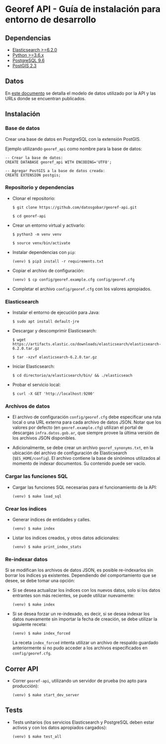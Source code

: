 # Georef API - Guía de instalación para entorno de desarrollo

## Dependencias

- [Elasticsearch >=6.2.0](https://www.elastic.co/guide/en/elasticsearch/reference/current/_installation.html)
- [Python >=3.6.x](https://www.python.org/downloads/)
- [PostgreSQL 9.6](https://www.postgresql.org/download/)
- [PostGIS 2.3](http://postgis.net/install/)

## Datos

En [este documento](georef-api-data.md) se detalla el modelo de datos utilizado por la API y las URLs donde se encuentran publicados.

## Instalación
### Base de datos

Crear una base de datos en PostgreSQL con la extensión PostGIS.

Ejemplo utilizando `georef_api` como nombre para la base de datos:

```plsql
-- Crear la base de datos:
CREATE DATABASE georef_api WITH ENCODING='UTF8';

-- Agregar PostGIS a la base de datos creada:
CREATE EXTENSION postgis;
```

### Repositorio y dependencias

- Clonar el repositorio:

    `$ git clone https://github.com/datosgobar/georef-api.git`

	`$ cd georef-api`
    
- Crear un entorno virtual y activarlo:

    `$ python3 -m venv venv`
    
    `$ source venv/bin/activate`
 
- Instalar dependencias con `pip`:
    
    `(venv) $ pip3 install -r requirements.txt`

- Copiar el archivo de configuración:

    `(venv) $ cp config/georef.example.cfg config/georef.cfg`
    
- Completar el archivo `config/georef.cfg` con los valores apropiados.

### Elasticsearch

- Instalar el entorno de ejecución para Java:

    `$ sudo apt install default-jre`
  
- Descargar y descomprimir Elasticsearch:

    `$ wget https://artifacts.elastic.co/downloads/elasticsearch/elasticsearch-6.2.0.tar.gz`

    `$ tar -xzvf elasticsearch-6.2.0.tar.gz`

- Iniciar Elasticsearch:

    `$ cd directorio/a/elasticsearch/bin/ && ./elasticseach`
  
- Probar el servicio local:

    `$ curl -X GET 'http://localhost:9200'`
    
### Archivos de datos

- El archivo de configuración `config/georef.cfg` debe especificar una ruta local o una URL externa para cada archivo de datos JSON. Notar que los valores por defecto (en `georef.example.cfg`) utilizan el portal de descargas `infra.datos.gob.ar`, que siempre provee la última versión de los archivos JSON disponibles.

- Adicionalmente, se debe crear un archivo `georef_synonyms.txt`, en la ubicación del archivo de configuración de Elasticsearch (`$ES_HOME/config`). El archivo contiene la base de sinónimos utilizados al momento de indexar documentos. Su contenido puede ser vacío.

### Cargar las funciones SQL

- Cargar las funciones SQL necesarias para el funcionamiento de la API:

	`(venv) $ make load_sql`

### Crear los índices
    
- Generar índices de entidades y calles.

    `(venv) $ make index`
        
- Listar los índices creados, y otros datos adicionales:

    `(venv) $ make print_index_stats`
	
### Re-indexar datos

Si se modifican los archivos de datos JSON, es posible re-indexarlos sin borrar los índices ya existentes. Dependiendo del comportamiento que se desee, se debe tomar una opción:

- Si se desea actualizar los índices con los nuevos datos, solo si los datos entrantes son más recientes, se puede utilizar nuevamente:
  
    `(venv) $ make index`
    
- Si se desea forzar un re-indexado, es decir, si se desea indexar los datos nuevamente sin importar la fecha de creación, se debe utilizar la siguiente receta:

    `(venv) $ make index_forced`
	
  La receta `index_forced` intenta utilizar un archivo de respaldo guardado anteriormente si no pudo acceder a los archivos especificados en `config/georef.cfg`.

## Correr API 

- Correr `georef-api`, utilizando un servidor de prueba (no apto para producción):
    
    `(venv) $ make start_dev_server`

## Tests

- Tests unitarios (los servicios Elasticsearch y PostgreSQL deben estar activos y con los datos apropiados cargados):

    `(venv) $ make test_all`

